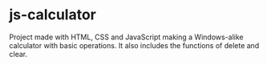 # js-calculator

Project made with HTML, CSS and JavaScript making a Windows-alike calculator with basic operations. It also includes the functions of delete and clear. 
